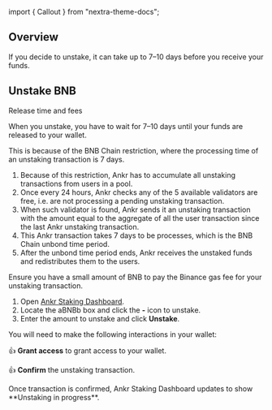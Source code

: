import { Callout } from "nextra-theme-docs";

## Overview

If you decide to unstake, it can take up to 7–10 days before you receive your funds.

## Unstake BNB

<Callout type="warning" emoji="❗">
Release time and fees

When you unstake, you have to wait for 7–10 days until your funds are released to your wallet.

This is because of the BNB Chain restriction, where the processing time of an unstaking transaction is 7 days.

1. Because of this restriction, Ankr has to accumulate all unstaking transactions from users in a pool.
2. Once every 24 hours, Ankr checks any of the 5 available validators are free, i.e. are not processing a pending unstaking transaction.
3. When such validator is found, Ankr sends it an unstaking transaction with the amount equal to the aggregate of all the user transaction since the last Ankr unstaking transaction.
4. This Ankr transaction takes 7 days to be processes, which is the BNB Chain unbond time period.
5. After the unbond time period ends, Ankr receives the unstaked funds and redistributes them to the users.

Ensure you have a small amount of BNB to pay the Binance gas fee for your unstaking transaction.
</Callout>

1. Open [Ankr Staking Dashboard](https://www.ankr.com/staking/dashboard/). 
2. Locate the aBNBb box and click the **-** icon to unstake.
3. Enter the amount to unstake and click **Unstake**.

You will need to make the following interactions in your wallet:

👍 **Grant access** to grant access to your wallet.

👍 **Confirm** the unstaking transaction.

<Callout emoji="✅">
Once transaction is confirmed, Ankr Staking Dashboard updates to show **Unstaking in progress**.
</Callout>


